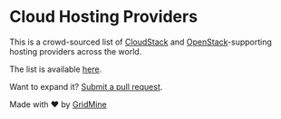 # Cloud Hosting Providers
This is a crowd-sourced list of [CloudStack](https://cloudstack.apache.org/) and [OpenStack](https://www.openstack.org/)-supporting hosting providers across the world.

The list is available [here](http://providers.gridmine.com/).

Want to expand it? [Submit a pull request](https://github.com/BalLab/cloud-hosting-providers/pull/new/master).

Made with ❤ by [GridMine](http://www.gridmine.com/)
